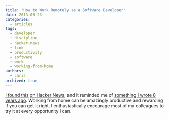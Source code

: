 ```yaml
---
title: "How to Work Remotely as a Software Developer"
date: 2013-05-23
categories:
  - articles
tags:
  - developer
  - discipline
  - hacker-news
  - link
  - productivity
  - software
  - work
  - working-from-home
authors:
  - chris
archived: true
---
```


[I found this](http://markcampbell.me/tutorial/2013/05/23/how-to-work-remotely.html "How to Work Remotely as a Software Developer") [on Hacker News](https://news.ycombinator.com/item?id=5757047), and it reminded me of [something I wrote 8 years ago](/blog/six-tips-for-working-from-home/). Working from home can be amazingly productive and rewarding if you can get it right. I enthusiastically encourage most of my colleagues to try it at every opportunity I can.
